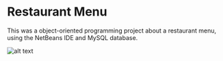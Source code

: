 # Restaurant Menu
This was a object-oriented programming project about a restaurant menu, using the NetBeans IDE and MySQL database.

![alt text](https://github.com/ThiagoAKAtrist/restaurant_menu/blob/diagram.png?raw=true)
